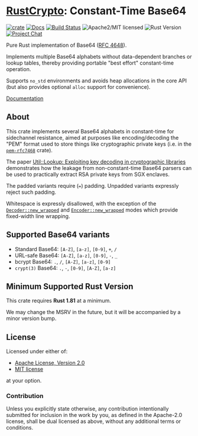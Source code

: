 # [RustCrypto]: Constant-Time Base64

[![crate][crate-image]][crate-link]
[![Docs][docs-image]][docs-link]
[![Build Status][build-image]][build-link]
![Apache2/MIT licensed][license-image]
![Rust Version][rustc-image]
[![Project Chat][chat-image]][chat-link]

Pure Rust implementation of Base64 ([RFC 4648]).

Implements multiple Base64 alphabets without data-dependent branches or lookup
tables, thereby providing portable "best effort" constant-time operation.

Supports `no_std` environments and avoids heap allocations in the core API
(but also provides optional `alloc` support for convenience).

[Documentation][docs-link]

## About

This crate implements several Base64 alphabets in constant-time for sidechannel
resistance, aimed at purposes like encoding/decoding the "PEM" format used to
store things like cryptographic private keys (i.e. in the [`pem-rfc7468`] crate).

The paper [Util::Lookup: Exploiting key decoding in cryptographic libraries][Util::Lookup]
demonstrates how the leakage from non-constant-time Base64 parsers can be used
to practically extract RSA private keys from SGX enclaves.

The padded variants require (`=`) padding. Unpadded variants expressly
reject such padding.

Whitespace is expressly disallowed, with the exception of the
[`Decoder::new_wrapped`] and [`Encoder::new_wrapped`] modes which provide
fixed-width line wrapping.

## Supported Base64 variants

- Standard Base64: `[A-Z]`, `[a-z]`, `[0-9]`, `+`, `/`
- URL-safe Base64: `[A-Z]`, `[a-z]`, `[0-9]`, `-`, `_`
- bcrypt Base64: `.`, `/`, `[A-Z]`, `[a-z]`, `[0-9]`
- `crypt(3)` Base64: `.`, `-`, `[0-9]`, `[A-Z]`, `[a-z]`

## Minimum Supported Rust Version

This crate requires **Rust 1.81** at a minimum.
   
We may change the MSRV in the future, but it will be accompanied by a minor
version bump.

## License

Licensed under either of:

 * [Apache License, Version 2.0](http://www.apache.org/licenses/LICENSE-2.0)
 * [MIT license](http://opensource.org/licenses/MIT)

at your option.

### Contribution

Unless you explicitly state otherwise, any contribution intentionally submitted
for inclusion in the work by you, as defined in the Apache-2.0 license, shall be
dual licensed as above, without any additional terms or conditions.

[//]: # (badges)

[crate-image]: https://img.shields.io/crates/v/base64ct
[crate-link]: https://crates.io/crates/base64ct
[docs-image]: https://docs.rs/base64ct/badge.svg
[docs-link]: https://docs.rs/base64ct/
[build-image]: https://github.com/RustCrypto/formats/actions/workflows/base64ct.yml/badge.svg
[build-link]: https://github.com/RustCrypto/formats/actions/workflows/base64ct.yml
[license-image]: https://img.shields.io/badge/license-Apache2.0/MIT-blue.svg
[rustc-image]: https://img.shields.io/badge/rustc-1.81+-blue.svg
[chat-image]: https://img.shields.io/badge/zulip-join_chat-blue.svg
[chat-link]: https://rustcrypto.zulipchat.com/#narrow/stream/300570-formats

[//]: # (links)

[RustCrypto]: https://github.com/rustcrypto
[RFC 4648]: https://tools.ietf.org/html/rfc4648
[`pem-rfc7468`]: https://github.com/RustCrypto/formats/tree/master/pem-rfc7468
[Util::Lookup]: https://arxiv.org/pdf/2108.04600.pdf
[`Decoder::new_wrapped`]: https://docs.rs/base64ct/latest/base64ct/struct.Decoder.html#method.new_wrapped
[`Encoder::new_wrapped`]: https://docs.rs/base64ct/latest/base64ct/struct.Encoder.html#method.new_wrapped
